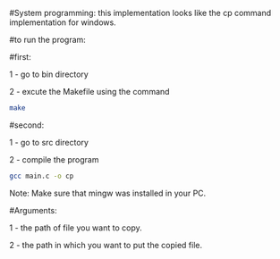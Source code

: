 #System programming: 
this implementation looks like the cp 
command implementation for windows.

#to run the program:

#first:

1 - go to bin directory

2 - excute the Makefile using the command
```bash
make
```
#second:

1 - go to src directory

2 - compile the program 
```bash
gcc main.c -o cp
```
Note: Make sure that mingw was installed in your PC.

#Arguments:

1 - the path of file you want to copy.

2 - the path in which you want to put 
the copied file.

